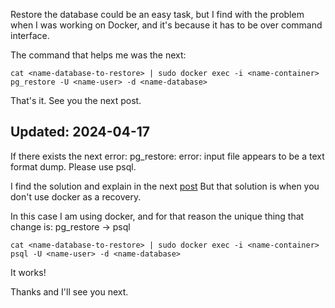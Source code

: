 Restore the database could be an easy task, but I find with the
problem when I was working on Docker, and it's because it has
to be over command interface. 

The command that helps me was the next: 

    cat <name-database-to-restore> | sudo docker exec -i <name-container> pg_restore -U <name-user> -d <name-database>

That's it. See you the next post.

## Updated: 2024-04-17

If there exists the next error: pg_restore: error: input file appears to be a text format dump. Please use psql. 

I find the solution and explain in the next [post](https://cesarcori.github.io/blog/2024/02/02/Restore-database-postgres.html)
But that solution is when you don't use docker as a recovery.

In this case I am using docker, and for that reason the unique thing that change is: pg_restore -> psql

    cat <name-database-to-restore> | sudo docker exec -i <name-container> psql -U <name-user> -d <name-database>

It works!

Thanks and I'll see you next.